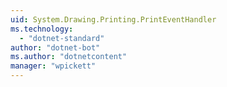 ```yaml
---
uid: System.Drawing.Printing.PrintEventHandler
ms.technology: 
  - "dotnet-standard"
author: "dotnet-bot"
ms.author: "dotnetcontent"
manager: "wpickett"
---
```

